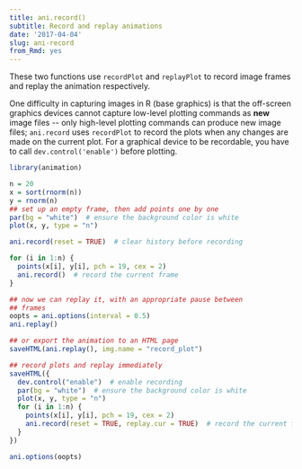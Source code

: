 ```yaml
---
title: ani.record()
subtitle: Record and replay animations
date: '2017-04-04'
slug: ani-record
from_Rmd: yes
---
```


These two functions use `recordPlot` and `replayPlot`
to record image frames and replay the animation respectively.

One difficulty in capturing images in R (base graphics) is that the
off-screen graphics devices cannot capture low-level plotting commands as
**new** image files -- only high-level plotting commands can produce new
image files; `ani.record` uses `recordPlot` to record
the plots when any changes are made on the current plot. For a graphical
device to be recordable, you have to call `dev.control('enable')` before
plotting.
 

```r
library(animation)

n = 20
x = sort(rnorm(n))
y = rnorm(n)
## set up an empty frame, then add points one by one
par(bg = "white")  # ensure the background color is white
plot(x, y, type = "n")

ani.record(reset = TRUE)  # clear history before recording

for (i in 1:n) {
  points(x[i], y[i], pch = 19, cex = 2)
  ani.record()  # record the current frame
}

## now we can replay it, with an appropriate pause between
## frames
oopts = ani.options(interval = 0.5)
ani.replay()

## or export the animation to an HTML page
saveHTML(ani.replay(), img.name = "record_plot")

## record plots and replay immediately
saveHTML({
  dev.control("enable")  # enable recording
  par(bg = "white")  # ensure the background color is white
  plot(x, y, type = "n")
  for (i in 1:n) {
    points(x[i], y[i], pch = 19, cex = 2)
    ani.record(reset = TRUE, replay.cur = TRUE)  # record the current frame
  }
})

ani.options(oopts)
```
